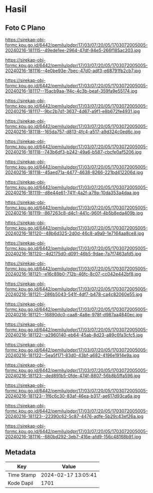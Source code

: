 # Hasil

## Foto C Plano

https://sirekap-obj-formc.kpu.go.id/6442/pemilu/pdpr/17/03/07/20/05/1703072005005-20240216-181115--49ede1ee-2964-47df-94e5-266f185ac203.jpg

https://sirekap-obj-formc.kpu.go.id/6442/pemilu/pdpr/17/03/07/20/05/1703072005005-20240216-181116--4e0be93e-7bec-47d0-adf3-e68791fb2cb7.jpg

https://sirekap-obj-formc.kpu.go.id/6442/pemilu/pdpr/17/03/07/20/05/1703072005005-20240216-181117--15acb9aa-1f4c-4c3b-beaf-359fa9e55174.jpg

https://sirekap-obj-formc.kpu.go.id/6442/pemilu/pdpr/17/03/07/20/05/1703072005005-20240216-181117--9bc2b7d1-3637-4d67-a9f1-e8b672fe4931.jpg

https://sirekap-obj-formc.kpu.go.id/6442/pemilu/pdpr/17/03/07/20/05/1703072005005-20240216-181118--165da757-d813-4fc4-a517-a9d324c0ed6c.jpg

https://sirekap-obj-formc.kpu.go.id/6442/pemilu/pdpr/17/03/07/20/05/1703072005005-20240216-181118--743b6df3-b242-49a6-b587-cbcfe0af5206.jpg

https://sirekap-obj-formc.kpu.go.id/6442/pemilu/pdpr/17/03/07/20/05/1703072005005-20240216-181118--45aed71a-4477-4638-8266-221bd412206d.jpg

https://sirekap-obj-formc.kpu.go.id/6442/pemilu/pdpr/17/03/07/20/05/1703072005005-20240216-181119--d8e44e61-741f-4a2f-a79a-10da353a4daa.jpg

https://sirekap-obj-formc.kpu.go.id/6442/pemilu/pdpr/17/03/07/20/05/1703072005005-20240216-181119--867263c8-d4c1-441c-960f-4b5b8eda409b.jpg

https://sirekap-obj-formc.kpu.go.id/6442/pemilu/pdpr/17/03/07/20/05/1703072005005-20240216-181120--48b6d325-2d0d-46c8-a9a9-1e7164aa8ce8.jpg

https://sirekap-obj-formc.kpu.go.id/6442/pemilu/pdpr/17/03/07/20/05/1703072005005-20240216-181120--4d2175d0-d091-46b5-9dae-7a7f7463afd5.jpg

https://sirekap-obj-formc.kpu.go.id/6442/pemilu/pdpr/17/03/07/20/05/1703072005005-20240216-181121--e16c89b0-712b-46fc-8c07-cc042e442bf8.jpg

https://sirekap-obj-formc.kpu.go.id/6442/pemilu/pdpr/17/03/07/20/05/1703072005005-20240216-181121--286b5043-541f-4df7-b478-ca4c82060e55.jpg

https://sirekap-obj-formc.kpu.go.id/6442/pemilu/pdpr/17/03/07/20/05/1703072005005-20240216-181121--16890dc0-caa8-4a8e-978f-d987aa4840ec.jpg

https://sirekap-obj-formc.kpu.go.id/6442/pemilu/pdpr/17/03/07/20/05/1703072005005-20240216-181122--a2960140-eb64-45ab-8d23-a89c6fa3cfc5.jpg

https://sirekap-obj-formc.kpu.go.id/6442/pemilu/pdpr/17/03/07/20/05/1703072005005-20240216-181122--5ea5f171-83d0-43bf-a682-4196e1914e9a.jpg

https://sirekap-obj-formc.kpu.go.id/6442/pemilu/pdpr/17/03/07/20/05/1703072005005-20240216-181123--ded891b5-0fde-474f-8807-56b8b5ffa596.jpg

https://sirekap-obj-formc.kpu.go.id/6442/pemilu/pdpr/17/03/07/20/05/1703072005005-20240216-181123--1f6c6c30-83af-46ea-b317-ae617d93ca6a.jpg

https://sirekap-obj-formc.kpu.go.id/6442/pemilu/pdpr/17/03/07/20/05/1703072005005-20240216-181123--22390c62-5c87-4476-adfe-5b29c43ef26a.jpg

https://sirekap-obj-formc.kpu.go.id/6442/pemilu/pdpr/17/03/07/20/05/1703072005005-20240216-181116--680bd292-3eb7-416e-afd9-156c48168b91.jpg


## Metadata

| Key        | Value               |
| ---------- | ------------------- |
| Time Stamp | 2024-02-17 13:05:41 |
| Kode Dapil | 1701                |



